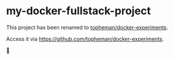 # my-docker-fullstack-project

This project has been renamed to [topheman/docker-experiments](https://github.com/topheman/docker-experiments).

Access it via https://github.com/topheman/docker-experiments.

🐳
